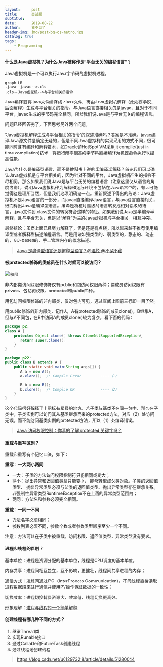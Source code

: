```yaml
---
layout:     post
title:      面试题
subtitle:   
date:       2019-08-22
author:     猫不见了
header-img: img/post-bg-os-metro.jpg
catalog: true
tags:
    - Programming
---
```




#### 什么是Java虚拟机？为什么Java被称作是“平台无关的编程语言“？

Java虚拟机是一个可以执行Java字节码的虚拟机进程。

```mermaid
graph LR
.java--javac-->.cls
.cls--Java虚拟机-->与平台相关的指令

```

Java编译器将.java文件编译成.class文件，再由Java虚拟机解释（此处存争议，后面解释）生成与平台相关的指令。与Java语言直接相关的是javac，且对于不同平台，javac生成的字节码完全相同，所以我们说Java是与平台无关的编程语言。



问题已经回答完了，下面思考另外两个问题。



“Java虚拟机解释生成与平台相关的指令”的叙述准确吗？答案是不准确。javac编译Java源文件是确定无疑的，但是不同Java虚拟机的实现采用的方式不同，很可能同时含有编译和解释技术，如Oracle的HotSpot VM采用jit compile(just in time compilation)技术，将运行频率很高的字节码直接编译为机器指令执行以提高性能。



Java为什么是编译型语言，而不是教科书上说的半编译半解释？首先我们可以确认Java虚拟机是与平台相关的，因为针对不同的平台，Java虚拟机产生的指令不尽相同。那么如果我们说Java是与平台无关的编程语言（注意这里仅从语言的角度考虑），说明Java虚拟机作为解释和运行环境不包括在Java语言中的，有人可能觉得这是理所当然，但是我们必须明确这一点。重新叙述下得出的结论：Java虚拟机不是Java语言的一部分，而javac直接编译Java语言，与java语言直接相关，进而得出Java是编译型语言。编译是将相对高级的语言转换成相对低级的语言，.java文件到.class文件的转换符合这样的特征。如果我们说Java是半编译半解释，且与平台无关，但是以“解释”为主的Java虚拟机与平台相关，相互冲突。



最终结论：虽然上面已经尽力解释了，但是还是有点绕，所以越来越不推荐使用编译型或者解释型描述编程语言。而是用诸如强类型的、弱类型的，静态的、动态的，GC-based的、手工管理内存的概念描述。



> [Java 是编译型语言还是解释型语言？@温悦 @不朵不藏](https://www.zhihu.com/question/19608553)





#### 被protected修饰的类成员在什么时候可以被访问？

![权限](http://static.zybuluo.com/Rico123/mybpgsljdfu9hn5ojot0x66n/Java访问权限控制.png)



非内部类访问权限修饰符仅有public和包访问权限两种；类成员访问权限有private、包访问权限、protected和public四种。



用包访问权限修饰的非内部类，仅对包内可见，通过查阅上图前三行即一目了然。

用public修饰的非内部类，记作A，A有protected修饰的成员clone()，B继承A，但与A不同包，在B中访问A的成员clone()较为复杂，看下面的代码：

```java
package p2;
class A {
    protected Object clone() throws CloneNotSupportedException{
       return super.clone();
    }
}

package p22;
public class B extends A {
    public static void main(String args[]) {
       A a = new A();
       a.clone();  // Compile Error      	----（1）

       B b = new B();
       b.clone();  // Complie OK       	  	----（2）
    }
}
```

这个代码很好解释了上图标有星号的地方。若子类与基类不在同一包中，那么在子类中，子类实例可以访问其从基类继承而来的protected方法，对应（2）处访问无误，而不能访问基类实例的protected方法，所以（1）处编译错误。



> [Java 访问权限控制：你真的了解 protected 关键字吗？](https://blog.csdn.net/justloveyou_/article/details/61672133)



#### 重载与重写区别？

重载和重写有个记忆口诀，如下：

**重写：一大两小两同**

- 一大：子类的方法访问权限控制符只能相同或变大；
- 两小：抛出异常和返回值类型只能变小， 能够转型成父类对象。子类的返回值类型、
    抛出异常类型必须与父类的返回值类型、抛出异常类型存在继承关系。非强制性异常类型RuntimeException不在上面的异常类型范围内；
- 两同：方法名和参数必须完全相同。



**重载：一同一不同**

- 方法名字必须相同；
- 参数列表必须不同，参数个数或者参数类型顺序至少一个不同。

注意：方法可以在子类中被重载。访问权限、返回值类型、异常类型没有要求。



#### 进程和线程的区别？

基本单位：进程是资源分配的基本单位，线程是CPU调度的基本单位。

内存共享：进程间相互独立，互不影响，更健壮，线程间共享进程的内存；

通信方式：进程间通过IPC（InterProcess Communication），不同线程直接读取进程数据段来进行通信并使用PV操作保证数据的一致性；

切换效率：进程切换耗费资源大，效率低，线程切换更高效。



形象理解：[进程与线程的一个简单解释](http://www.ruanyifeng.com/blog/2013/04/processes_and_threads.html)





#### 创建线程有哪几种不同的方式？

1. 继承Thread类
2. 实现Runable接口
3. 通过Callable和FutureTask创建线程
4. 通过线程池创建线程



> https://blog.csdn.net/u012973218/article/details/51280044

